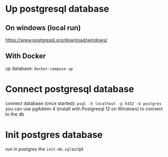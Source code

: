 
# Up postgresql database

## On windows (local run)

https://www.postgresql.org/download/windows/

## With Docker

up database: `docker-compose up`

# Connect postgresql database

connect database (once started): `psql -h localhost -p 5432 -U postgres`<br />
you can use pgAdmin 4 (install with Postgresql 12 on Windows) to connect to the db

# Init postgres database

run in postgres the `init-db.sql`script
